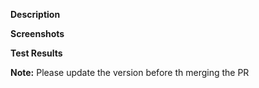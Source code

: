 **Description**




**Screenshots**




**Test Results**




**Note:**
Please update the version before th merging the PR
